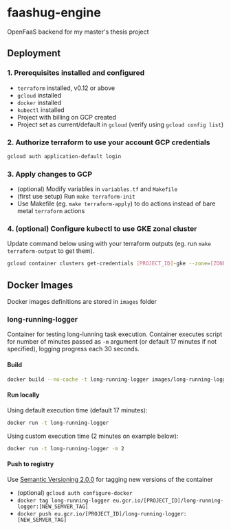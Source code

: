 # faashug-engine

OpenFaaS backend for my master's thesis project

## Deployment

### 1. Prerequisites installed and configured

* `terraform` installed, v0.12 or above
* `gcloud` installed
* `docker` installed
* `kubectl` installed
* Project with billing on GCP created
* Project set as current/default in `gcloud` (verify using `gcloud config list`)

### 2. Authorize terraform to use your account GCP credentials

```bash
gcloud auth application-default login
```

### 3. Apply changes to GCP

* (optional) Modify variables in `variables.tf` and `Makefile`
* (first use setup) Run `make terraform-init`
* Use Makefile (eg. `make terraform-apply`) to do actions instead of bare metal `terraform` actions

### 4. (optional) Configure kubectl to use GKE zonal cluster

Update command below using with your terraform outputs (eg. run `make terraform-output` to get them).

```bash
gcloud container clusters get-credentials [PROJECT_ID]-gke --zone=[ZONE]
```

## Docker Images

Docker images definitions are stored in `images` folder

### long-running-logger

Container for testing long-lunning task execution. Container executes script for number of minutes passed as `-m` argument (or default 17 minutes if not specified), logging progress each 30 seconds.

#### Build

```bash
docker build --no-cache -t long-running-logger images/long-running-logger
```

#### Run locally

Using default execution time (default 17 minutes):
```bash
docker run -t long-running-logger
```

Using custom execution time (2 minutes on example below):
```bash
docker run -t long-running-logger -m 2
```

#### Push to registry

Use [Semantic Versioning 2.0.0](https://semver.org/) for tagging new versions of the container

* (optional) `gcloud auth configure-docker`
* `docker tag long-running-logger eu.gcr.io/[PROJECT_ID]/long-running-logger:[NEW_SEMVER_TAG]`
* `docker push eu.gcr.io/[PROJECT_ID]/long-running-logger:[NEW_SEMVER_TAG]`

